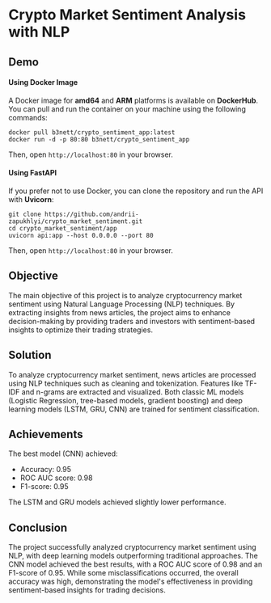 # Crypto Market Sentiment Analysis with NLP
## Demo 
#### Using Docker Image
A Docker image for **amd64** and **ARM** platforms is available on **DockerHub**. You can pull and run the container on your machine using the following commands:
```
docker pull b3nett/crypto_sentiment_app:latest
docker run -d -p 80:80 b3nett/crypto_sentiment_app
```
Then, open `http://localhost:80` in your browser. 

#### Using FastAPI
If you prefer not to use Docker, you can clone the repository and run the API with **Uvicorn**:
```
git clone https://github.com/andrii-zapukhlyi/crypto_market_sentiment.git
cd crypto_market_sentiment/app
uvicorn api:app --host 0.0.0.0 --port 80
```
Then, open `http://localhost:80` in your browser. 

## Objective
The main objective of this project is to analyze cryptocurrency market sentiment using Natural Language Processing (NLP) techniques. By extracting insights from news articles, the project aims to enhance decision-making by providing traders and investors with sentiment-based insights to optimize their trading strategies.

## Solution
To analyze cryptocurrency market sentiment, news articles are processed using NLP techniques such as cleaning and tokenization. Features like TF-IDF and n-grams are extracted and visualized. Both classic ML models (Logistic Regression, tree-based models, gradient boosting) and deep learning models (LSTM, GRU, CNN) are trained for sentiment classification.

## Achievements
The best model (CNN) achieved:

-  Accuracy: 0.95
- ROC AUC score: 0.98
- F1-score: 0.95

The LSTM and GRU models achieved slightly lower performance.

## Conclusion
The project successfully analyzed cryptocurrency market sentiment using NLP, with deep learning models outperforming traditional approaches. The CNN model achieved the best results, with a ROC AUC score of 0.98 and an F1-score of 0.95. While some misclassifications occurred, the overall accuracy was high, demonstrating the model's effectiveness in providing sentiment-based insights for trading decisions.
